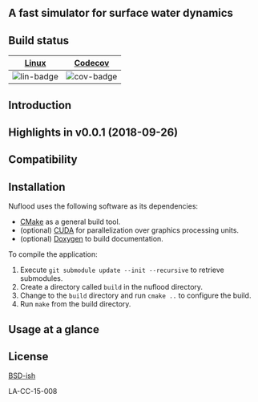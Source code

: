 ## A fast simulator for surface water dynamics

## Build status

| [Linux][lin-link] | [Codecov][cov-link] |
| :---------------: | :-------------------: |
| ![lin-badge]      | ![cov-badge]          |

[lin-badge]: https://travis-ci.org/lanl/nuflood.svg?branch=master "Travis build status"
[lin-link]: https://travis-ci.org/lanl/nuflood "Travis build status"
[cov-badge]: https://codecov.io/gh/lanl/nuflood/branch/master/graph/badge.svg
[cov-link]: https://codecov.io/gh/lanl/nuflood

## Introduction

## Highlights in v0.0.1 (2018-09-26)

## Compatibility

## Installation

Nuflood uses the following software as its dependencies:

* [CMake](https://cmake.org/) as a general build tool.
* (optional) [CUDA](https://developer.nvidia.com/cuda-zone) for parallelization over graphics processing units.
* (optional) [Doxygen](http://www.doxygen.nl) to build documentation.

To compile the application:

1. Execute `git submodule update --init --recursive` to retrieve submodules.
2. Create a directory called `build` in the nuflood directory.
3. Change to the `build` directory and run `cmake ..` to configure the build.
4. Run `make` from the build directory.

## Usage at a glance

## License
[BSD-ish](https://github.com/lanl/nuflood/blob/master/LICENSE.md)

LA-CC-15-008
